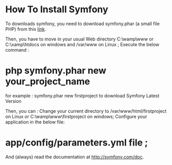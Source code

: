 # How To Install Symfony

To downloads symfony, you need to download symfony.phar (a small file PHP) from this [link](http://symfony.com/installer).

Then, you have to move in your usual Web directory C:\wamp\www or C:\xamp\htdocs on windows and /var/www on Linux ;
Execute the below command : 

# php symfony.phar new your_project_name 

for example : symfony.phar new firstproject to download Symfony Latest Version

Then, you can :
Change your current directory to /var/www/html/firstproject on Linux or  C:\wamp\www\firstproject on windows;
Configure your application in the below file: 

# app/config/parameters.yml file ;

And (always) read the documentation at http://symfony.com/doc.
